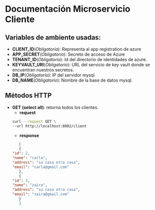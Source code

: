 # Documentación Microservicio Cliente

## Variables de ambiente usadas:
- **CLIENT_ID**(*Obligatoria*): Representa al app registration de azure
- **APP_SECRET**(*Obligatorio*): Secreto de acceso de Azure
- **TENANT_ID**(*Obligatorio*): Id del directorio de identidades de azure. 
- **KEYVAULT_URI**(*Obligatorio*): URL del servicio de key vault donde se encuentran nuestros secretos. 
- **DB_IP**(*Obligatorio*): IP del servidor mysql
- **DB_NAME**(*Obligatorio*): Nombre de la base de datos mysql.

## Métodos HTTP

- **GET (select all)**: retorna todos los clientes.
    - **request**
     ```bash
     curl --request GET \
  --url http://localhost:8082/client
     ```
    - **response**
     ```json
        [
        {
  "id": 2,
  "name": "carla",
  "address": "su casa otra casa",
  "email": "carla@gmail.com"
        },
        {
  "id": 3,
  "name": "zaira",
  "address": "su casa otra casa",
  "email": "zaira@gmail.com"
        }
        ]
     ```